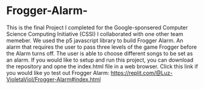 # Frogger-Alarm-
 This is the final Project I completed for the Google-sponsered Computer Science Computing Initiative (CSSI) I collaborated with one other team memeber. We used the p5 javascript library to build Frogger Alarm. An alarm that requires the user to pass three levels of the game Frogger before the Alarm turns off. The user is able to choose different songs to be set as an alarm. If you would like to setup and run this project, you can download the repository and opne the index.html file in a web browser.
Click this link if you would like yo test out Frogger Alarm: https://replit.com/@Luz-VioletaViol/Frogger-Alarm#index.html
